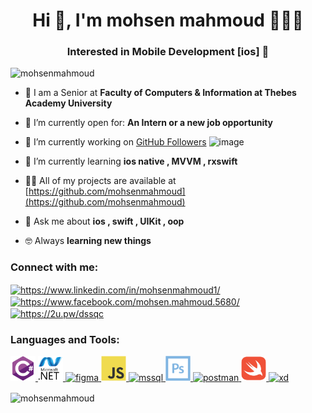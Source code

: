 <h1 align="center">Hi 👋, I'm mohsen mahmoud 👨🏻‍💻</h1>
<h3 align="center">Interested in Mobile Development [ios] 📱</h3>

<p align="left"> <img src="https://komarev.com/ghpvc/?username=mohsenmahmoud&label=Profile%20views&color=0e75b6&style=flat" alt="mohsenmahmoud" /> </p>

- 🏫 I am a Senior at **Faculty of Computers & Information at Thebes Academy University**

- 🤔 I’m currently open for: **An Intern or a new job opportunity**

- 🔭 I’m currently working on [GitHub Followers](https://2u.pw/bnCQm)                           ![image](https://user-images.githubusercontent.com/45738961/167542115-1877be0b-4b07-4fb6-b49f-3244e53a53e0.png)


- 🌱 I’m currently learning **ios native , MVVM , rxswift**

- 👨‍💻 All of my projects are available at [https://github.com/mohsenmahmoud](https://github.com/mohsenmahmoud)            

- 💬 Ask me about **ios , swift , UIKit , oop**

- 🤓 Always **learning new things**

<h3 align="left">Connect with me:</h3>
<p align="left">
<a href="https://linkedin.com/in/https://www.linkedin.com/in/mohsenmahmoud1/" target="blank"><img align="center" src="https://raw.githubusercontent.com/rahuldkjain/github-profile-readme-generator/master/src/images/icons/Social/linked-in-alt.svg" alt="https://www.linkedin.com/in/mohsenmahmoud1/" height="30" width="40" /></a>
<a href="https://fb.com/https://www.facebook.com/mohsen.mahmoud.5680/" target="blank"><img align="center" src="https://raw.githubusercontent.com/rahuldkjain/github-profile-readme-generator/master/src/images/icons/Social/facebook.svg" alt="https://www.facebook.com/mohsen.mahmoud.5680/" height="30" width="40" /></a>
<a href="https://www.youtube.com/c/https://2u.pw/dssqc" target="blank"><img align="center" src="https://raw.githubusercontent.com/rahuldkjain/github-profile-readme-generator/master/src/images/icons/Social/youtube.svg" alt="https://2u.pw/dssqc" height="30" width="40" /></a>
</p>

<h3 align="left">Languages and Tools:</h3>
<p align="left"> <a href="https://www.w3schools.com/cs/" target="_blank" rel="noreferrer"> <img src="https://raw.githubusercontent.com/devicons/devicon/master/icons/csharp/csharp-original.svg" alt="csharp" width="40" height="40"/> </a> <a href="https://dotnet.microsoft.com/" target="_blank" rel="noreferrer"> <img src="https://raw.githubusercontent.com/devicons/devicon/master/icons/dot-net/dot-net-original-wordmark.svg" alt="dotnet" width="40" height="40"/> </a> <a href="https://www.figma.com/" target="_blank" rel="noreferrer"> <img src="https://www.vectorlogo.zone/logos/figma/figma-icon.svg" alt="figma" width="40" height="40"/> </a> <a href="https://developer.mozilla.org/en-US/docs/Web/JavaScript" target="_blank" rel="noreferrer"> <img src="https://raw.githubusercontent.com/devicons/devicon/master/icons/javascript/javascript-original.svg" alt="javascript" width="40" height="40"/> </a> <a href="https://www.microsoft.com/en-us/sql-server" target="_blank" rel="noreferrer"> <img src="https://www.svgrepo.com/show/303229/microsoft-sql-server-logo.svg" alt="mssql" width="40" height="40"/> </a> <a href="https://www.photoshop.com/en" target="_blank" rel="noreferrer"> <img src="https://raw.githubusercontent.com/devicons/devicon/master/icons/photoshop/photoshop-line.svg" alt="photoshop" width="40" height="40"/> </a> <a href="https://postman.com" target="_blank" rel="noreferrer"> <img src="https://www.vectorlogo.zone/logos/getpostman/getpostman-icon.svg" alt="postman" width="40" height="40"/> </a> <a href="https://developer.apple.com/swift/" target="_blank" rel="noreferrer"> <img src="https://raw.githubusercontent.com/devicons/devicon/master/icons/swift/swift-original.svg" alt="swift" width="40" height="40"/> </a> <a href="https://www.adobe.com/products/xd.html" target="_blank" rel="noreferrer"> <img src="https://cdn.worldvectorlogo.com/logos/adobe-xd.svg" alt="xd" width="40" height="40"/> </a> </p>

<p><img align="center" src="https://github-readme-stats.vercel.app/api/top-langs?username=mohsenmahmoud&show_icons=true&locale=en&layout=compact" alt="mohsenmahmoud" /></p>

